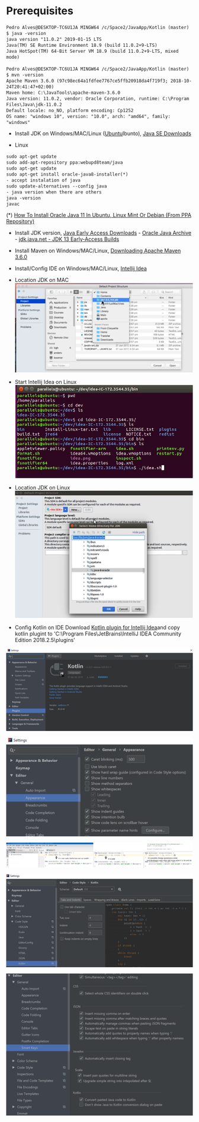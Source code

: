 # Prerequisites

```
Pedro Alves@DESKTOP-TC6U1JA MINGW64 /c/Space2/JavaApp/Kotlin (master)
$ java -version
java version "11.0.2" 2019-01-15 LTS
Java(TM) SE Runtime Environment 18.9 (build 11.0.2+9-LTS)
Java HotSpot(TM) 64-Bit Server VM 18.9 (build 11.0.2+9-LTS, mixed mode)

Pedro Alves@DESKTOP-TC6U1JA MINGW64 /c/Space2/JavaApp/Kotlin (master)
$ mvn -version
Apache Maven 3.6.0 (97c98ec64a1fdfee7767ce5ffb20918da4f719f3; 2018-10-24T20:41:47+02:00)
Maven home: C:\JavaTools\apache-maven-3.6.0
Java version: 11.0.2, vendor: Oracle Corporation, runtime: C:\Program Files\Java\jdk-11.0.2
Default locale: no_NO, platform encoding: Cp1252
OS name: "windows 10", version: "10.0", arch: "amd64", family: "windows"
```

- Install JDK on Windows/MAC/Linux ([Ubuntu](https://www.ubuntu.com/)Ibunto), [Java SE Downloads](https://www.oracle.com/technetwork/java/javase/downloads/index.html) 

* Linux
```
sudo apt-get update
sudo add-apt-repository ppa:webupd8team/java
sudo apt-get update
sudo apt-get install oracle-java8-installer(*)
- accept instalation of java
sudo update-alternatives --config java
- java version when there are others
java -version
javac
```
(*) [How To Install Oracle Java 11 In Ubuntu, Linux Mint Or Debian (From PPA Repository)](https://www.linuxuprising.com/2018/10/how-to-install-oracle-java-11-in-ubuntu.html)

- Install JDK version, [Java Early Access Downloads](https://www.oracle.com/technetwork/articles/java/ea-jsp-142245.html) - [Oracle Java Archive](https://www.oracle.com/technetwork/java/archive-139210.html) - [jdk.java.net - JDK 13 Early-Access Builds](https://jdk.java.net/13/)

- Install Maven on Windows/MAC/Linux, [Downloading Apache Maven 3.6.0](https://maven.apache.org/download.cgi) 

- Install/Config IDE on Windows/MAC/Linux, [Intellij Idea](https://www.jetbrains.com/idea/download/?gclid=EAIaIQobChMI4avr5pOv4AIVFc-yCh0ypg_jEAAYASABEgIWBvD_BwE&gclsrc=aw.ds#section=windows) 

* Location JDK on MAC
![Location JDK on MAC](https://github.com/pedalv/JavaApp/blob/master/Kotlin/LocationJDKMAC.PNG)

* Start Intellij Idea on Linux 
![Start Intellij Idea on Linux](https://github.com/pedalv/JavaApp/blob/master/Kotlin/StartIntellijIdeaLinux.PNG)

* Location JDK on Linux
![Location JDK on Linux](https://github.com/pedalv/JavaApp/blob/master/Kotlin/LocationJDKLinux.PNG)

- Config Kotlin on IDE
Download [Kotlin plugin for Intellij Idea](https://plugins.jetbrains.com/plugin/6954-kotlin)and copy kotlin plugint to 'C:\Program Files\JetBrains\IntelliJ IDEA Community Edition 2018.2.5\plugins'

![Kotlin plugin for Intellij Idea](https://github.com/pedalv/JavaApp/blob/master/Kotlin/KotlinPluginIntellijIdea.PNG)

![Selected 'Show parameter name hints](https://github.com/pedalv/JavaApp/blob/master/Kotlin/ShowParameterNameHints.PNG)

![Result of selected 'Show parameter name hints](https://github.com/pedalv/JavaApp/blob/master/Kotlin/ShowParameterNameHints-Result.PNG)

![Code Style for Kotlin](https://github.com/pedalv/JavaApp/blob/master/Kotlin/CodeStyle-Kotlin.PNG)

![Amart Keys for Kotlin](https://github.com/pedalv/JavaApp/blob/master/Kotlin/SmartKeys-Kotlin.PNG)
